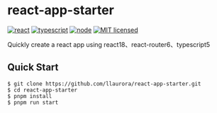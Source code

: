 # react-app-starter
[![react](https://img.shields.io/badge/react-^18.2.0-brightgreen.svg?style=flat-square)](https://github.com/facebook/react)
[![typescript](https://img.shields.io/badge/typescript-%5E5.0.4-brightgreen.svg)](https://www.typescriptlang.org/)
[![node](https://img.shields.io/badge/node-%3E%3D16.14.0-brightgreen.svg)](http://nodejs.cn/)
[![MIT licensed](https://img.shields.io/badge/license-MIT-brightgreen.svg)](https://raw.githubusercontent.com/wellyshen/react-cool-starter/master/LICENSE)

Quickly create a react app using react18、react-router6、typescript5

## Quick Start
~~~
$ git clone https://github.com/llaurora/react-app-starter.git
$ cd react-app-starter
$ pnpm install
$ pnpm run start
~~~
